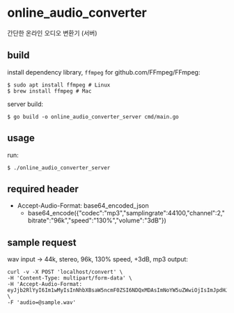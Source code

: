 # online_audio_converter
간단한 온라인 오디오 변환기 (서버)

## build
install dependency library, `ffmpeg` for github.com/FFmpeg/FFmpeg:

    $ sudo apt install ffmpeg # Linux
    $ brew install ffmpeg # Mac
    
server build:

    $ go build -o online_audio_converter_server cmd/main.go

## usage
run:

    $ ./online_audio_converter_server
## required header
- Accept-Audio-Format: base64_encoded_json
  - base64_encode({"codec":"mp3","samplingrate":44100,"channel":2,"bitrate":"96k","speed":"130%","volume":"3dB"})

## sample request
wav input -> 44k, stereo, 96k, 130% speed, +3dB, mp3 output:
```curl
curl -v -X POST 'localhost/convert' \
-H 'Content-Type: multipart/form-data' \
-H 'Accept-Audio-Format: eyJjb2RlYyI6Im1wMyIsInNhbXBsaW5ncmF0ZSI6NDQxMDAsImNoYW5uZWwiOjIsImJpdHJhdGUiOiI5NmsiLCJzcGVlZCI6IjEzMCUiLCJ2b2x1bWUiOiIzZEIifQo=' \
-F 'audio=@sample.wav'
```